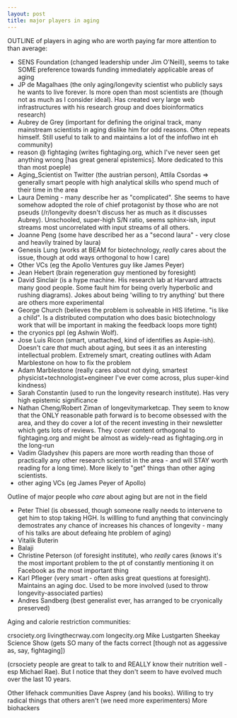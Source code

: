 ```yaml
---
layout: post
title: major players in aging
---
```


OUTLINE of players in aging who are worth paying far more attention to than average:

- SENS Foundation (changed leadership under Jim O'Neill), seems to take SOME preference towards funding immediately applicable areas of aging
- JP de Magalhaes (the only aging/longevity scientist who publicly says he wants to live forever. Is more open than most scientists are (though not as much as I consider ideal). Has created very large web infrastructures with his research group and does bioinformatics research)
- Aubrey de Grey (important for defining the original track, many mainstream scientists in aging dislike him for odd reasons. Often repeats himself. Still useful to talk to and maintains a lot of the infoflwo int eh community)
- reason @ fightaging (writes fightaging.org, which I've never seen get anything wrong [has great general epistemics]. More dedicated to this than most poeple)
- Aging_Scientist on Twitter (the austrian person), Attila Csordas => generally smart people with high analytical skills who spend much of their time in the area
- Laura Deming - many describe her as "complicated". She seems to have somehow adopted the role of chief protagonist by those who are not pseuds (/r/longevity doesn't discuss her as much as it discusses Aubrey). Unschooled, super-high S/N ratio, seems sphinx-ish, input streams most uncorrelated with input streams of all others. 
- Joanne Peng (some have described her as a "second laura" - very close and heavily trained by laura)
- Genesis Lung (works at BEAM for biotechnology, *really* cares about the issue, though at odd ways orthogonal to how I care)
- Other VCs (eg the Apollo Ventures guy like James Peyer)
- Jean Hebert (brain regeneration guy mentioned by foresight)
- David Sinclair (is a hype machine. His research lab at Harvard attracts many good people. Some fault him for being overly hyperbolic and rushing diagrams). Jokes about being 'willing to try anything' but there are others more experimental
- George Church (believes the problem is solveable in HIS lifetime. "is like a child". Is a distributed computation who does basic biotechnology work that will be important in making the feedback loops more tight)
- the cryonics ppl (eg Ashwin Wolf).
- Jose Luis Ricon (smart, unattached, kind of identifies as Aspie-ish). Doesn't care *that* much about aging, but sees it as an interesting intellectual problem. Extremely smart, creating outlines with Adam Marblestone on how to fix the problem
- Adam Marblestone (really cares about not dying, smartest physicist+technologist+engineer I've ever come across, plus super-kind kindness)
- Sarah Constantin (used to run the longevity research institute). Has very high epistemic significance
- Nathan Cheng/Robert Ziman of longevitymarketcap. They seem to know that the ONLY reasonable path forward is to become obsessed with the area, and they do cover a lot of the recent investing in their newsletter which gets lots of reviews. They cover content orthogonal to fightaging.org and might be almost as widely-read as fightaging.org in the long-run
- Vadim Gladyshev (his papers are more worth reading than those of practically any other research scientist in the area - and will STAY worth reading for a long time). More likely to "get" things than other aging scientists.
- other aging VCs (eg James Peyer of Apollo)

Outline of major people who *care* about aging but are not in the field
- Peter Thiel (is obsessed, though someone really needs to intervene to get him to stop taking HGH. Is willling to fund anything that convincingly demostrates any chance of increases his chances of longevity - many of his talks are about defeaing hte problem of aging)
- Vitalik Buterin
- Balaji
- Christine Peterson (of foresight institute), who *really* cares (knows it's the most important problem to the pt of constantly mentioning it on Facebook as *the* most important thing
- Karl Pfleger (very smart - often asks great questions at foresight). Maintains an aging doc. Used to be more involved (used to throw longevity-associated parties)
- Andres Sandberg (best generalist ever, has arranged to be cryonically preserved)

Aging and calorie restriction communities:


crsociety.org
livingthecrway.com 
longecity.org
Mike Lustgarten
Sheekay Science Show (gets SO many of the facts correct [though not as aggessive as, say, fightaging])


(crsociety people are great to talk to and REALLY know their nutrition well - esp Michael Rae). But I notice that they don't seem to have evolved much over the last 10 years. 

Other lifehack communities 
Dave Asprey (and his books). Willing to try radical things that others aren't (we need more experimenters)
More biohackers
